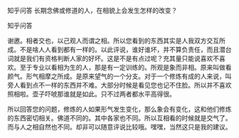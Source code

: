  
 知乎问答 长期念佛或修道的人，在相貌上会发生怎样的改变？ 
 
 
 
 
 
 知乎问答 
 
 

 

 谢邀。相者交也，以己观人而谓之相。所以您看到的东西其实是人我双方交互所成。不是啥人人看到都有一样的。以此评说，谁好谁坏，并不算负责任，而且潜台词就是我们有资格判断人家的好坏。这是不是有点过呢？充其量只能说喜欢不喜欢。至于专业以看相为生的人，那是有一定训练的。所观是象而非相。原来叫做看颜气。形气相摩之所成。是原来望气的一个分支。对于一个修炼有成的人来说，叫旁人看到点不一样的东西并不难。大部分时候是看见您也记不住脸。所以并不喜欢照相啦。壶子吓唬那谁就是如此。只不过两者都水平高得很。

 所以回答您的问题，修炼的人如果形气发生变化，那么象会有变化，这和他们修炼的东西密切相关。佛道不同的。其中各家也不同。所以互相看的时候就是交气了。而与人之相自然也不同。却非可以随意评说比较哦。嘿嘿，当然这只是我的建议。 
